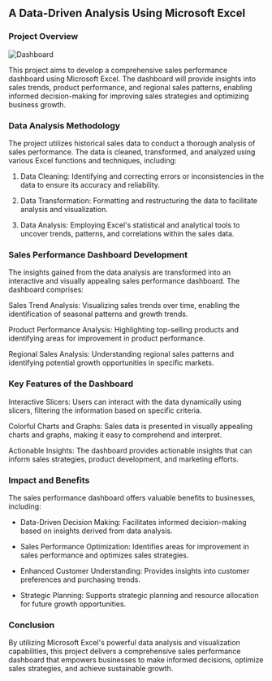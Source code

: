 ## A Data-Driven Analysis Using Microsoft Excel

### Project Overview

![Dashboard](https://github.com/GogoHarry/A-Data-Driven-Analysis-Using-Microsoft-Excel/assets/82883963/5468e4c9-84ac-438a-b797-d40d0a333fde)


This project aims to develop a comprehensive sales performance dashboard using Microsoft Excel. The dashboard will provide insights into sales trends, product performance, and regional sales patterns, enabling informed decision-making for improving sales strategies and optimizing business growth.

### Data Analysis Methodology

The project utilizes historical sales data to conduct a thorough analysis of sales performance. The data is cleaned, transformed, and analyzed using various Excel functions and techniques, including:

1. Data Cleaning: Identifying and correcting errors or inconsistencies in the data to ensure its accuracy and reliability.

2. Data Transformation: Formatting and restructuring the data to facilitate analysis and visualization.

3. Data Analysis: Employing Excel's statistical and analytical tools to uncover trends, patterns, and correlations within the sales data.

### Sales Performance Dashboard Development

The insights gained from the data analysis are transformed into an interactive and visually appealing sales performance dashboard. The dashboard comprises:

Sales Trend Analysis: Visualizing sales trends over time, enabling the identification of seasonal patterns and growth trends.

Product Performance Analysis: Highlighting top-selling products and identifying areas for improvement in product performance.

Regional Sales Analysis: Understanding regional sales patterns and identifying potential growth opportunities in specific markets.

### Key Features of the Dashboard

Interactive Slicers: Users can interact with the data dynamically using slicers, filtering the information based on specific criteria.

Colorful Charts and Graphs: Sales data is presented in visually appealing charts and graphs, making it easy to comprehend and interpret.

Actionable Insights: The dashboard provides actionable insights that can inform sales strategies, product development, and marketing efforts.

### Impact and Benefits

The sales performance dashboard offers valuable benefits to businesses, including:

- Data-Driven Decision Making: Facilitates informed decision-making based on insights derived from data analysis.

- Sales Performance Optimization: Identifies areas for improvement in sales performance and optimizes sales strategies.

- Enhanced Customer Understanding: Provides insights into customer preferences and purchasing trends.

- Strategic Planning: Supports strategic planning and resource allocation for future growth opportunities.

### Conclusion
By utilizing Microsoft Excel's powerful data analysis and visualization capabilities, this project delivers a comprehensive sales performance dashboard that empowers businesses to make informed decisions, optimize sales strategies, and achieve sustainable growth.

